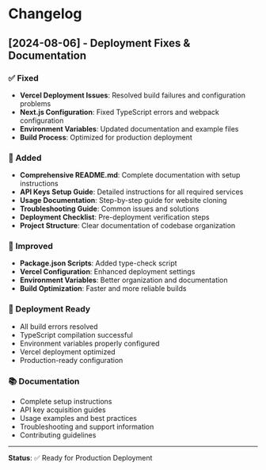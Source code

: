 # Changelog

## [2024-08-06] - Deployment Fixes & Documentation

### ✅ Fixed
- **Vercel Deployment Issues**: Resolved build failures and configuration problems
- **Next.js Configuration**: Fixed TypeScript errors and webpack configuration
- **Environment Variables**: Updated documentation and example files
- **Build Process**: Optimized for production deployment

### 📝 Added
- **Comprehensive README.md**: Complete documentation with setup instructions
- **API Keys Setup Guide**: Detailed instructions for all required services
- **Usage Documentation**: Step-by-step guide for website cloning
- **Troubleshooting Guide**: Common issues and solutions
- **Deployment Checklist**: Pre-deployment verification steps
- **Project Structure**: Clear documentation of codebase organization

### 🔧 Improved
- **Package.json Scripts**: Added type-check script
- **Vercel Configuration**: Enhanced deployment settings
- **Environment Variables**: Better organization and documentation
- **Build Optimization**: Faster and more reliable builds

### 🚀 Deployment Ready
- All build errors resolved
- TypeScript compilation successful
- Environment variables properly configured
- Vercel deployment optimized
- Production-ready configuration

### 📚 Documentation
- Complete setup instructions
- API key acquisition guides
- Usage examples and best practices
- Troubleshooting and support information
- Contributing guidelines

---

**Status**: ✅ Ready for Production Deployment